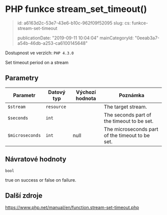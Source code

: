 PHP funkce stream_set_timeout()
===============================

> id: a6163d2c-53e7-43e6-b10c-962f09f52095
> slug:
> 	cs: funkce-stream-set-timeout
>
> publicationDate: "2019-09-11 10:04:04"
> mainCategoryId: "0eeab3a7-a54b-46db-a253-ca6100145648"

Dostupnost ve verzích: `PHP 4.3.0`

Set timeout period on a stream


Parametry
--------------

| Parametr | Datový typ | Výchozí hodnota | Poznámka |
|-----|-----|-----|-----|
| `$stream` | `resource` |  | The target stream. |
| `$seconds` | `int` |  | The seconds part of the timeout to be set. |
| `$microseconds` | `int` | null | The microseconds part of the timeout to be set. |


Návratové hodnoty
----------------

`bool`

true on success or false on failure.

Další zdroje
------------

https://www.php.net/manual/en/function.stream-set-timeout.php
